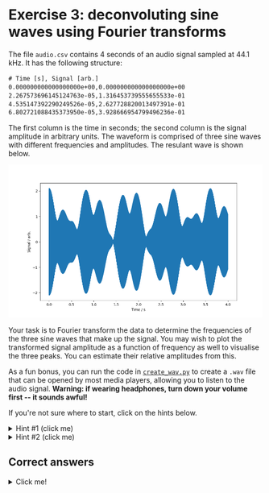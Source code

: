 # Exercise 3: deconvoluting sine waves using Fourier transforms
The file `audio.csv` contains 4 seconds of an audio signal sampled at 44.1 kHz. It has the following structure:
```txt
# Time [s], Signal [arb.]
0.000000000000000000e+00,0.000000000000000000e+00
2.267573696145124763e-05,1.316453739555655533e-01
4.535147392290249526e-05,2.627728820013497391e-01
6.802721088435373950e-05,3.928666954799496236e-01
```
The first column is the time in seconds; the second column is the signal amplitude in arbitrary units. The waveform is comprised of three sine waves with different frequencies and amplitudes. The resulant wave is shown below.

![Audio signal comprised of three sine waves with different frequencies and amplitudes.](signal.png)

Your task is to Fourier transform the data to determine the frequencies of the three sine waves that make up the signal. You may wish to plot the transformed signal amplitude as a function of frequency as well to visualise the three peaks. You can estimate their relative amplitudes from this.

As a fun bonus, you can run the code in [`create_wav.py`](create_wav.py) to create a `.wav` file that can be opened by most media players, allowing you to listen to the audio signal. **Warning: if wearing headphones, turn down your volume first -- it sounds awful!**

If you're not sure where to start, click on the hints below.

<details>
  <summary>Hint #1 (click me)</summary>
  
  NumPy's FFT function (see [`numpy.fft.ftt`](https://numpy.org/doc/stable/reference/generated/numpy.fft.fft.html)) can be used to transform the data. It's used as follows:

  ```python
  # Perform the FFT
  fft_result = np.fft.fft(signal)
  fft_magnitude = np.abs(fft_result)
  fft_freq = np.fft.fftfreq(len(signal), d=(t[1] - t[0]))

  # Only take the positive frequencies
  freqs = fft_freq[:len(fft_freq)//2]
  magnitudes = fft_magnitude[:len(fft_magnitude)//2]
  ```
  
</details>

<details>
  <summary>Hint #2 (click me)</summary>
  
  To systematically find peaks in data (rather than squinting at your screen), you can use SciPy's peak-finder (see [`scipy.signal.find_peaks`](https://docs.scipy.org/doc/scipy/reference/generated/scipy.signal.find_peaks.html)). It's used as follows:

  ```python
  # Find peaks in the magnitudes
  peaks, _ = find_peaks(magnitudes)
  peak_freqs = freqs[peaks]
  print("Frequencies identified from FFT include:")
  for pf in peak_freqs:
      print(f"  {pf} Hz")
  ```
  
</details>

## Correct answers
<details>
  <summary>Click me!</summary>
  
  ```txt
  Frequencies identified from FFT include:
    439.0 Hz
    440.0 Hz
    442.5 Hz
    22049.5 Hz
  ```

  The 22049.5 Hz was mistakenly picked up by SciPy. Why do you think this is? Is this value a coincidence? Is there a way we can filter it out?
  
  ![Fourier spectrum between 400 and 500 Hz showing three peaks (one for each of the consistuent waves).](spectrum.png)
  
</details>
